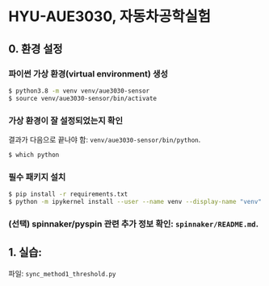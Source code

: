 # HYU-AUE3030, 자동차공학실험
## 0. 환경 설정

### 파이썬 가상 환경(virtual environment) 생성
```bash
$ python3.8 -m venv venv/aue3030-sensor
$ source venv/aue3030-sensor/bin/activate
```

### 가상 환경이 잘 설정되었는지 확인
결과가 다음으로 끝나야 함: `venv/aue3030-sensor/bin/python`.

```bash
$ which python
```

### 필수 패키지 설치
```bash
$ pip install -r requirements.txt
$ python -m ipykernel install --user --name venv --display-name "venv"
```

### (선택) spinnaker/pyspin 관련 추가 정보 확인: `spinnaker/README.md`.


## 1. 실습:
파일: `sync_method1_threshold.py`